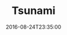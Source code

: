 ---
date: '2016-08-24T23:35:00'
talk_date: '2005-12-01T00:00:00'
talk_speakers:
  speaker1:
    name: Dr. Frank Gottschald
  speaker2:
    name: Andreas Roth
title: Tsunami
---